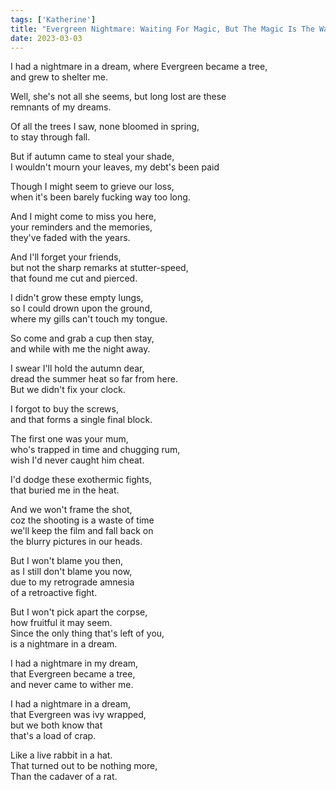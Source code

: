 ```yaml
---
tags: ['Katherine']
title: "Evergreen Nightmare: Waiting For Magic, But The Magic Is The Waiting"
date: 2023-03-03
---
```


I had a nightmare in a dream, where Evergreen became a tree,  
and grew to shelter me.

Well, she's not all she seems, but long lost are these  
remnants of my dreams.

Of all the trees I saw, none bloomed in spring,  
to stay through fall.

But if autumn came to steal your shade,  
I wouldn't mourn your leaves, my debt's been paid

Though I might seem to grieve our loss,  
when it's been barely fucking way too long.

And I might come to miss you here,  
your reminders and the memories,  
they've faded with the years.

And I'll forget your friends,  
but not the sharp remarks at stutter-speed,  
that found me cut and pierced.

I didn't grow these empty lungs,  
so I could drown upon the ground,  
where my gills can't touch my tongue.

So come and grab a cup then stay,  
and while with me the night away.

I swear I'll hold the autumn dear,  
dread the summer heat so far from here.  
But we didn't fix your clock.

I forgot to buy the screws,  
and that forms a single final block.

The first one was your mum,  
who's trapped in time and chugging rum,  
wish I'd never caught him cheat.

I'd dodge these exothermic fights,  
that buried me in the heat.

And we won't frame the shot,  
coz the shooting is a waste of time  
we'll keep the film and fall back on  
the blurry pictures in our heads.

But I won't blame you then,  
as I still don't blame you now,  
due to my retrograde amnesia  
of a retroactive fight.

But I won't pick apart the corpse,  
how fruitful it may seem.  
Since the only thing that's left of you,  
is a nightmare in a dream.

I had a nightmare in my dream,  
that Evergreen became a tree,  
and never came to wither me.

I had a nightmare in a dream,  
that Evergreen was ivy wrapped,  
but we both know that  
that's a load of crap.

Like a live rabbit in a hat.  
That turned out to be nothing more,  
Than the cadaver of a rat.
